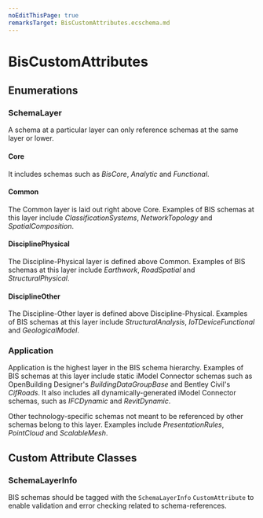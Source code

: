 ```yaml
---
noEditThisPage: true
remarksTarget: BisCustomAttributes.ecschema.md
---
```


# BisCustomAttributes

## Enumerations

### SchemaLayer

A schema at a particular layer can only reference schemas at the same layer or lower.

#### Core

It includes schemas such as *BisCore*, *Analytic* and *Functional*.

#### Common

The Common layer is laid out right above Core. Examples of BIS schemas at this layer include *ClassificationSystems*, *NetworkTopology* and *SpatialComposition*.

#### DisciplinePhysical

The Discipline-Physical layer is defined above Common. Examples of BIS schemas at this layer include *Earthwork*, *RoadSpatial* and *StructuralPhysical*.

#### DisciplineOther

The Discipline-Other layer is defined above Discipline-Physical. Examples of BIS schemas at this layer include *StructuralAnalysis*, *IoTDeviceFunctional* and *GeologicalModel*.

### Application

Application is the highest layer in the BIS schema hierarchy. Examples of BIS schemas at this layer include static iModel Connector schemas such as OpenBuilding Designer's *BuildingDataGroupBase* and Bentley Civil's *CifRoads*. It also includes all dynamically-generated iModel Connector schemas, such as *IFCDynamic* and *RevitDynamic*.

Other technology-specific schemas not meant to be referenced by other schemas belong to this layer. Examples include *PresentationRules*, *PointCloud* and *ScalableMesh*.

## Custom Attribute Classes

### SchemaLayerInfo

BIS schemas should be tagged with the `SchemaLayerInfo` `CustomAttribute` to enable validation and error checking related to schema-references.